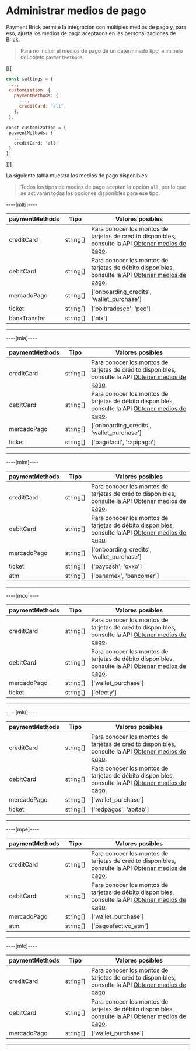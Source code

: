 # Administrar medios de pago

Payment Brick permite la integración con múltiples medios de pago y, para eso, ajusta los medios de pago aceptados en las personalizaciones de Brick. 

> Para no incluir el medios de pago de un determinado tipo, elimínelo del objeto `paymentMethods`.

[[[
```Javascript
const settings = {
 ...,
 customization: {
   paymentMethods: {
     ...,
     creditCard: "all",
   },
 },
```
```react-jsx
const customization = {
 paymentMethods: {
   ...,
   creditCard: 'all'
 }
};
```
]]]

La siguiente tabla muestra los medios de pago disponibles:

> Todos los tipos de medios de pago aceptan la opción `all`, por lo que se activarán todas las opciones disponibles para ese tipo.

----[mlb]----

| paymentMethods | Tipo | Valores posibles |
|--- |--- | --- |
| creditCard | string[] | Para conocer los montos de tarjetas de crédito disponibles, consulte la API [Obtener medios de pago](/developers/es/reference/payment_methods/_payment_methods/get).|
| debitCard | string[] | Para conocer los montos de tarjetas de débito disponibles, consulte la API [Obtener medios de pago](/developers/es/reference/payment_methods/_payment_methods/get). |
| mercadoPago | string[] | ['onboarding_credits',  'wallet_purchase'] |
| ticket | string[] | ['bolbradesco', 'pec'] |
| bankTransfer | string[] | ['pix'] |

------------
----[mla]---- 

| paymentMethods | Tipo | Valores posibles |
|--- |--- | --- |
| creditCard | string[] | Para conocer los montos de tarjetas de crédito disponibles, consulte la API [Obtener medios de pago](/developers/es/reference/payment_methods/_payment_methods/get).|
| debitCard | string[] | Para conocer los montos de tarjetas de débito disponibles, consulte la API [Obtener medios de pago](/developers/es/reference/payment_methods/_payment_methods/get). |
| mercadoPago | string[] |  ['onboarding_credits',  'wallet_purchase'] |
| ticket | string[] |  ['pagofacil', 'rapipago'] |

------------
----[mlm]---- 

| paymentMethods | Tipo | Valores posibles |
|--- |--- | --- |
| creditCard | string[] | Para conocer los montos de tarjetas de crédito disponibles, consulte la API [Obtener medios de pago](/developers/es/reference/payment_methods/_payment_methods/get).|
| debitCard | string[] | Para conocer los montos de tarjetas de débito disponibles, consulte la API [Obtener medios de pago](/developers/es/reference/payment_methods/_payment_methods/get). |
| mercadoPago | string[] |  ['onboarding_credits',  'wallet_purchase'] |
| ticket | string[] |  ['paycash', 'oxxo'] |
| atm | string[] |  ['banamex',  'bancomer'] |

------------
----[mco]---- 

| paymentMethods | Tipo | Valores posibles |
|--- |--- | --- |
| creditCard | string[] | Para conocer los montos de tarjetas de crédito disponibles, consulte la API [Obtener medios de pago](/developers/es/reference/payment_methods/_payment_methods/get).|
| debitCard | string[] |  Para conocer los montos de tarjetas de débito disponibles, consulte la API [Obtener medios de pago](/developers/es/reference/payment_methods/_payment_methods/get). |
| mercadoPago | string[] |  ['wallet_purchase'] |
| ticket | string[] |  ['efecty'] |

------------
----[mlu]---- 

| paymentMethods | Tipo | Valores posibles |
|--- |--- | --- |
| creditCard | string[] | Para conocer los montos de tarjetas de crédito disponibles, consulte la API [Obtener medios de pago](/developers/es/reference/payment_methods/_payment_methods/get).|
| debitCard | string[] | Para conocer los montos de tarjetas de débito disponibles, consulte la API [Obtener medios de pago](/developers/es/reference/payment_methods/_payment_methods/get). |
| mercadoPago | string[] |  ['wallet_purchase'] |
| ticket | string[] | ['redpagos', 'abitab'] |

------------
----[mpe]---- 

| paymentMethods | Tipo | Valores posibles |
|--- |--- | --- |
| creditCard | string[] |  Para conocer los montos de tarjetas de crédito disponibles, consulte la API [Obtener medios de pago](/developers/es/reference/payment_methods/_payment_methods/get).|
| debitCard | string[] | Para conocer los montos de tarjetas de débito disponibles, consulte la API [Obtener medios de pago](/developers/es/reference/payment_methods/_payment_methods/get). |
| mercadoPago | string[] |  ['wallet_purchase'] |
| atm | string[] |  ['pagoefectivo_atm'] |

------------
----[mlc]---- 

| paymentMethods | Tipo | Valores posibles |
|--- |--- | --- |
| creditCard | string[] |  Para conocer los montos de tarjetas de crédito disponibles, consulte la API [Obtener medios de pago](/developers/es/reference/payment_methods/_payment_methods/get).|
| debitCard | string[] |  Para conocer los montos de tarjetas de débito disponibles, consulte la API [Obtener medios de pago](/developers/es/reference/payment_methods/_payment_methods/get). |
| mercadoPago | string[] |  ['wallet_purchase'] |

------------